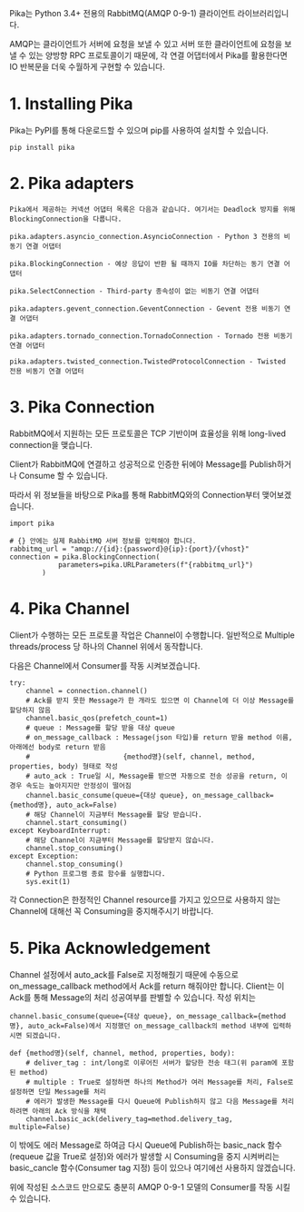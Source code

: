 Pika는 Python 3.4+ 전용의 RabbitMQ(AMQP 0-9-1) 클라이언트 라이브러리입니다.

AMQP는 클라이언트가 서버에 요청을 보낼 수 있고 서버 또한 클라이언트에 요청을 보낼 수 있는 양방향 RPC 프로토콜이기 때문에, 각 연결 어댑터에서 Pika를 활용한다면 IO 반복문을 더욱 수월하게 구현할 수 있습니다.

# 1. Installing Pika

Pika는 PyPI를 통해 다운로드할 수 있으며 pip를 사용하여 설치할 수 있습니다.
```
pip install pika
```
# 2. Pika adapters
```
Pika에서 제공하는 커넥션 어댑터 목록은 다음과 같습니다. 여기서는 Deadlock 방지를 위해 BlockingConnection을 다룹니다.

pika.adapters.asyncio_connection.AsyncioConnection - Python 3 전용의 비동기 연결 어댑터

pika.BlockingConnection - 예상 응답이 반환 될 때까지 IO를 차단하는 동기 연결 어댑터

pika.SelectConnection - Third-party 종속성이 없는 비동기 연결 어댑터

pika.adapters.gevent_connection.GeventConnection - Gevent 전용 비동기 연결 어댑터

pika.adapters.tornado_connection.TornadoConnection - Tornado 전용 비동기 연결 어댑터

pika.adapters.twisted_connection.TwistedProtocolConnection - Twisted 전용 비동기 연결 어댑터
```
# 3. Pika Connection

RabbitMQ에서 지원하는 모든 프로토콜은 TCP 기반이며 효율성을 위해 long-lived connection을 맺습니다.

Client가 RabbitMQ에 연결하고 성공적으로 인증한 뒤에야 Message를 Publish하거나 Consume 할 수 있습니다.

따라서 위 정보들을 바탕으로 Pika를 통해 RabbitMQ와의 Connection부터 맺어보겠습니다.
```
import pika

# {} 안에는 실제 RabbitMQ 서버 정보를 입력해야 합니다.
rabbitmq_url = "amqp://{id}:{password}@{ip}:{port}/{vhost}"
connection = pika.BlockingConnection(
            parameters=pika.URLParameters(f"{rabbitmq_url}")
        )
```
# 4. Pika Channel

Client가 수행하는 모든 프로토콜 작업은 Channel이 수행합니다. 일반적으로 Multiple threads/process 당 하나의 Channel 위에서 동작합니다.

다음은 Channel에서 Consumer를 작동 시켜보겠습니다.
```
try:
    channel = connection.channel()
    # Ack를 받지 못한 Message가 한 개라도 있으면 이 Channel에 더 이상 Message를 할당하지 않음
    channel.basic_qos(prefetch_count=1)
    # queue : Message를 할당 받을 대상 queue
    # on_message_callback : Message(json 타입)를 return 받을 method 이름, 아래에선 body로 return 받음
    #                       {method명}(self, channel, method, properties, body) 형태로 작성
    # auto_ack : True일 시, Message를 받으면 자동으로 전송 성공을 return, 이 경우 속도는 높아지지만 안정성이 떨어짐
    channel.basic_consume(queue={대상 queue}, on_message_callback={method명}, auto_ack=False)
    # 해당 Channel이 지금부터 Message를 할당 받습니다.
    channel.start_consuming()
except KeyboardInterrupt:
    # 해당 Channel이 지금부터 Message를 할당받지 않습니다.
    channel.stop_consuming()
except Exception:
    channel.stop_consuming()
    # Python 프로그램 종료 함수를 실행합니다.
    sys.exit(1)
```
각 Connection은 한정적인 Channel resource를 가지고 있으므로 사용하지 않는 Channel에 대해선 꼭 Consuming을 중지해주시기 바랍니다.

# 5. Pika Acknowledgement

Channel 설정에서 auto_ack를 False로 지정해줬기 때문에 수동으로 on_message_callback method에서 Ack를 return 해줘야만 합니다. Client는 이 Ack를 통해 Message의 처리 성공여부를 판별할 수 있습니다. 작성 위치는 
```
channel.basic_consume(queue={대상 queue}, on_message_callback={method명}, auto_ack=False)에서 지정했던 on_message_callback의 method 내부에 입력하시면 되겠습니다.

def {method명}(self, channel, method, properties, body):
    # deliver_tag : int/long로 이루어진 서버가 할당한 전송 태그(위 param에 포함된 method)
    # multiple : True로 설정하면 하나의 Method가 여러 Message를 처리, False로 설정하면 단일 Message를 처리
    # 에러가 발생한 Message를 다시 Queue에 Publish하지 않고 다음 Message를 처리하려면 아래의 Ack 방식을 채택
    channel.basic_ack(delivery_tag=method.delivery_tag, multiple=False)
```
이 밖에도 에러 Message로 하여금 다시 Queue에 Publish하는 basic_nack 함수(requeue 값을 True로 설정)와 에러가 발생할 시 Consuming을 중지 시켜버리는 basic_cancle 함수(Consumer tag 지정) 등이 있으나 여기에선 사용하지 않겠습니다.

위에 작성된 소스코드 만으로도 충분히 AMQP 0-9-1 모델의 Consumer를 작동 시킬 수 있습니다.